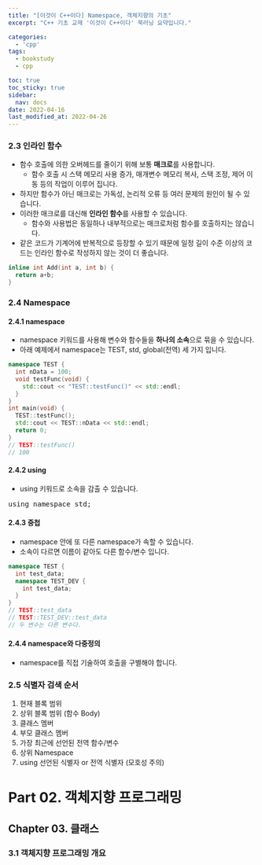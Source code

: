 ```yaml
---
title: "[이것이 C++이다] Namespace, 객체지향의 기초"
excerpt: "C++ 기초 교재 '이것이 C++이다' 북러닝 요약입니다."

categories:
  - 'cpp'
tags:
  - bookstudy
  - cpp

toc: true
toc_sticky: true
sidebar:
  nav: docs
date: 2022-04-16
last_modified_at: 2022-04-26
---
```


### 2.3 인라인 함수 

* 함수 호출에 의한 오버헤드를 줄이기 위해 보통 **매크로**를 사용합니다.
  * 함수 호출 시 스택 메모리 사용 증가, 매개변수 메모리 복사, 스택 조정, 제어 이동 등의 작업이 이루어 집니다.
* 하지만 함수가 아닌 매크로는 가독성, 논리적 오류 등 여러 문제의 원인이 될 수 있습니다.
* 이러한 매크로를 대신해 **인라인 함수**를 사용할 수 있습니다.
  * 함수와 사용법은 동일하나 내부적으로는 매크로처럼 함수를 호출하지는 않습니다.
* 같은 코드가 기계어에 반복적으로 등장할 수 있기 때문에 일정 길이 수준 이상의 코드는 인라인 함수로 작성하지 않는 것이 더 좋습니다.
```cpp
inline int Add(int a, int b) {
  return a+b;
}
```

### 2.4 Namespace

#### 2.4.1 namespace

* namespace 키워드를 사용해 변수와 함수들을 **하나의 소속**으로 묶을 수 있습니다.
* 아래 예제에서 namespace는 TEST, std, global(전역) 세 가지 입니다.
```cpp
namespace TEST {
  int nData = 100;
  void testFunc(void) {
    std::cout << "TEST::testFunc()" << std::endl;
  }
}
int main(void) {
  TEST::testFunc();
  std::cout << TEST::nData << std::endl;
  return 0;
}
// TEST::testFunc()
// 100
```

#### 2.4.2 using 

* using 키워드로 소속을 감출 수 있습니다.
<pre>
using namespace std;
</pre>

#### 2.4.3 중첩 

* namespace 안에 또 다른 namespace가 속할 수 있습니다.
* 소속이 다르면 이름이 같아도 다른 함수/변수 입니다.
```cpp
namespace TEST {
  int test_data;
  namespace TEST_DEV {
    int test_data;
  }
}
// TEST::test_data
// TEST::TEST_DEV::test_data 
// 두 변수는 다른 변수다.
```

#### 2.4.4 namespace와 다중정의

* namespace를 직접 기술하여 호출을 구별해야 합니다.

### 2.5 식별자 검색 순서 

1. 현재 블록 범위 
2. 상위 블록 범위 (함수 Body)
3. 클래스 멤버
4. 부모 클래스 멤버
5. 가장 최근에 선언된 전역 함수/변수
6. 상위 Namespace
7. using 선언된 식별자 or 전역 식별자 (모호성 주의)

# Part 02. 객체지향 프로그래밍 

## Chapter 03. 클래스 

### 3.1 객체지향 프로그래밍 개요